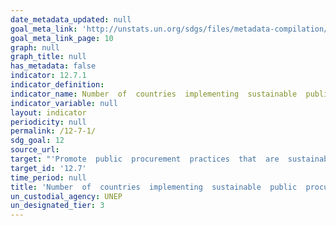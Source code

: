 ```yaml
---
date_metadata_updated: null
goal_meta_link: 'http://unstats.un.org/sdgs/files/metadata-compilation/Metadata-Goal-12.pdf'
goal_meta_link_page: 10
graph: null
graph_title: null
has_metadata: false
indicator: 12.7.1
indicator_definition: 
indicator_name: Number  of  countries  implementing  sustainable  public  procurement  policies  and  action  plans
indicator_variable: null
layout: indicator
periodicity: null
permalink: /12-7-1/
sdg_goal: 12
source_url: 
target: "'Promote  public  procurement  practices  that  are  sustainable,  in  accordance  with  national  policies  and  priorities.'"
target_id: '12.7'
time_period: null
title: 'Number  of  countries  implementing  sustainable  public  procurement  policies  and  action  plans'
un_custodial_agency: UNEP
un_designated_tier: 3
---
```

